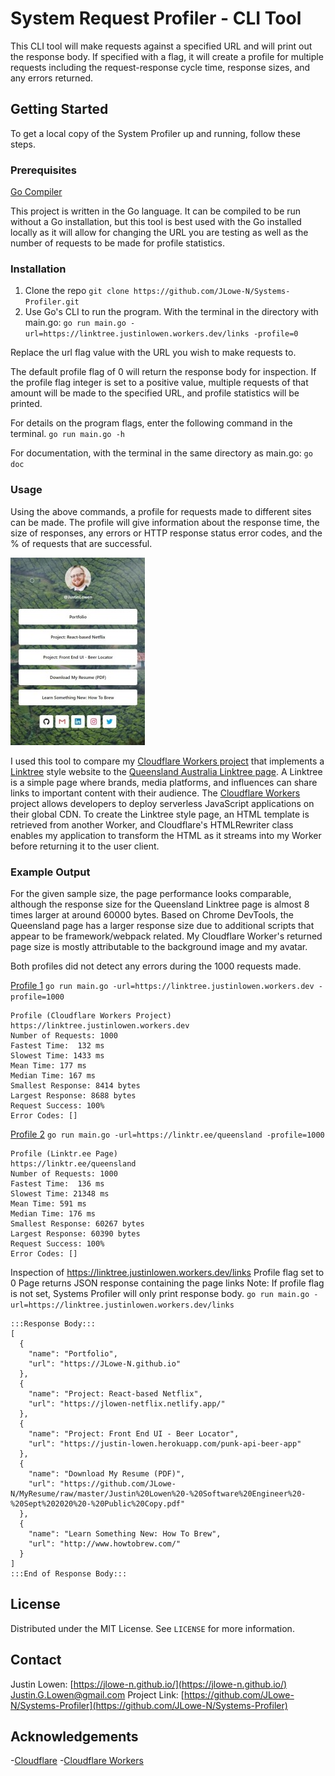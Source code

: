 # System Request Profiler - CLI Tool

This CLI tool will make requests against a specified URL and will print
out the response body. If specified with a flag, it will create a profile
for multiple requests including the request-response cycle time, response sizes,
and any errors returned.  

## Getting Started

To get a local copy of the System Profiler up and running, follow these steps.

### Prerequisites

[Go Compiler](https://golang.org/doc/install)

This project is written in the Go language.  It can be compiled to be run without
a Go installation, but this tool is best used with the Go installed locally as it
will allow for changing the URL you are testing as well as the number of requests
to be made for profile statistics.

### Installation

1. Clone the repo
`git clone https://github.com/JLowe-N/Systems-Profiler.git`
2. Use Go's CLI to run the program.  With the terminal in the directory with main.go:
`go run main.go -url=https://linktree.justinlowen.workers.dev/links -profile=0`

Replace the url flag value with the URL you wish to make requests to.

The default profile flag of 0 will return the response body for inspection.
If the profile flag integer is set to a positive value, multiple requests of that
amount will be made to the specified URL, and profile statistics will be printed.

For details on the program flags, enter the following command in the terminal.
`go run main.go -h`

For documentation, with the terminal in the same directory as main.go:
`go doc`

### Usage

Using the above commands, a profile for requests made to different sites can be
made. The profile will give information about the response time, the size of
responses, any errors or HTTP response status error codes, and the % of requests
that are successful.

![Profiled Cloudflare Workers Linktree Project](/Profiles/linktree-justinlowen-workers-dev.JPG "CF Workers Linktree Page") 

I used this tool to compare my [Cloudflare Workers project](https://github.com/JLowe-N/CF-Workers-Linktree) that implements a
[Linktree](https://linktr.ee/) style website to the [Queensland Australia Linktree page](https://linktr.ee/queensland).
A Linktree is a simple page where brands, media platforms, and influences can 
share links to important content with their audience.  The [Cloudflare Workers](https://workers.cloudflare.com/)
project allows developers to deploy serverless JavaScript applications on their
global CDN.  To create the Linktree style page, an HTML template is retrieved from
another Worker, and Cloudflare's HTMLRewriter class enables my application to transform
the HTML as it streams into my Worker before returning it to the user client.

### Example Output
For the given sample size, the page performance looks comparable, although the response
size for the Queensland Linktree page is almost 8 times larger at around 60000 bytes.
Based on Chrome DevTools, the Queensland page has a larger response size due to
additional scripts that appear to be framework/webpack related.  My Cloudflare Worker's
returned page size is mostly attributable to the background image and my avatar.

Both profiles did not detect any errors during the 1000 requests made.

[Profile 1](/Profiles/Profile_linktree-justinlowen-workers-dev.JPG)
```go run main.go -url=https://linktree.justinlowen.workers.dev -profile=1000```
```
Profile (Cloudflare Workers Project)
https://linktree.justinlowen.workers.dev
Number of Requests: 1000
Fastest Time:  132 ms
Slowest Time: 1433 ms
Mean Time: 177 ms
Median Time: 167 ms
Smallest Response: 8414 bytes
Largest Response: 8688 bytes
Request Success: 100%
Error Codes: []
```

[Profile 2](/Profiles/Profile_linktr-ee-queensland.JPG)
```go run main.go -url=https://linktr.ee/queensland -profile=1000```
```
Profile (Linktr.ee Page)
https://linktr.ee/queensland
Number of Requests: 1000
Fastest Time:  136 ms
Slowest Time: 21348 ms
Mean Time: 591 ms
Median Time: 176 ms
Smallest Response: 60267 bytes
Largest Response: 60390 bytes
Request Success: 100%
Error Codes: []
```

Inspection of https://linktree.justinlowen.workers.dev/links
Profile flag set to 0
Page returns JSON response containing the page links
Note: If profile flag is not set, Systems Profiler will only print response body.
```go run main.go -url=https://linktree.justinlowen.workers.dev/links```
```
:::Response Body:::
[
  {
    "name": "Portfolio",
    "url": "https://JLowe-N.github.io"
  },
  {
    "name": "Project: React-based Netflix",
    "url": "https://jlowen-netflix.netlify.app/"
  },
  {
    "name": "Project: Front End UI - Beer Locator",
    "url": "https://justin-lowen.herokuapp.com/punk-api-beer-app"
  },
  {
    "name": "Download My Resume (PDF)",
    "url": "https://github.com/JLowe-N/MyResume/raw/master/Justin%20Lowen%20-%20Software%20Engineer%20-%20Sept%202020%20-%20Public%20Copy.pdf"
  },
  {
    "name": "Learn Something New: How To Brew",
    "url": "http://www.howtobrew.com/"
  }
]
:::End of Response Body:::
```

## License

Distributed under the MIT License. See `LICENSE` for more information.

## Contact
Justin Lowen: [https://jlowe-n.github.io/](https://jlowe-n.github.io/) [Justin.G.Lowen@gmail.com](mailto:Justin.G.Lowen@gmail.com)
Project Link: [https://github.com/JLowe-N/Systems-Profiler](https://github.com/JLowe-N/Systems-Profiler)

## Acknowledgements
-[Cloudflare](https://www.cloudflare.com/)
-[Cloudflare Workers](https://workers.cloudflare.com/)







